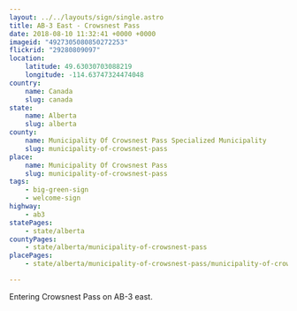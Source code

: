 ```yaml
---
layout: ../../layouts/sign/single.astro
title: AB-3 East - Crowsnest Pass
date: 2018-08-10 11:32:41 +0000 +0000
imageid: "4927305080850272253"
flickrid: "29280809097"
location:
    latitude: 49.63030703088219
    longitude: -114.63747324474048
country:
    name: Canada
    slug: canada
state:
    name: Alberta
    slug: alberta
county:
    name: Municipality Of Crowsnest Pass Specialized Municipality
    slug: municipality-of-crowsnest-pass
place:
    name: Municipality Of Crowsnest Pass
    slug: municipality-of-crowsnest-pass
tags:
    - big-green-sign
    - welcome-sign
highway:
    - ab3
statePages:
    - state/alberta
countyPages:
    - state/alberta/municipality-of-crowsnest-pass
placePages:
    - state/alberta/municipality-of-crowsnest-pass/municipality-of-crowsnest-pass

---
```

Entering Crowsnest Pass on AB-3 east.